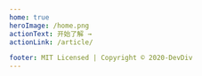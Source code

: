 ```yaml
---
home: true
heroImage: /home.png
actionText: 开始了解 →
actionLink: /article/

footer: MIT Licensed | Copyright © 2020-DevDiv
---
```

